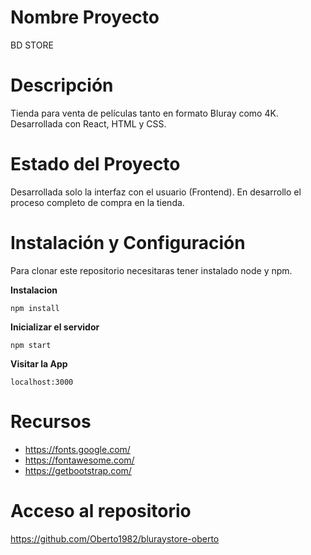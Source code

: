 # Nombre Proyecto

BD STORE

# Descripción

Tienda para venta de películas tanto en formato Bluray como 4K. Desarrollada con React, HTML y CSS.

# Estado del Proyecto

Desarrollada solo la interfaz con el usuario (Frontend). En desarrollo el proceso completo de compra en la tienda.

# Instalación y Configuración

Para clonar este repositorio necesitaras tener instalado node y npm.

**Instalacion**

```
npm install
```

**Inicializar el servidor**

```
npm start
```
**Visitar la App**

```
localhost:3000
```

# Recursos

- https://fonts.google.com/
- https://fontawesome.com/
- https://getbootstrap.com/


# Acceso al repositorio

https://github.com/Oberto1982/bluraystore-oberto



